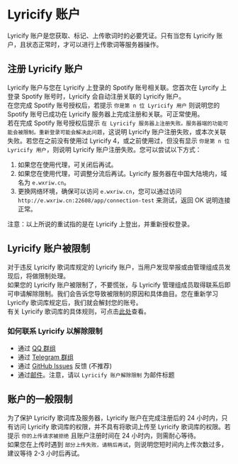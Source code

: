 # Lyricify 账户

Lyricify 账户是您获取、标记、上传歌词时的必要凭证。只有当您有 Lyricify 账户，且状态正常时，才可以进行上传歌词等服务器操作。

## 注册 Lyricify 账户
Lyricify 账户与您在 Lyricify 上登录的 Spotify 账号相关联。您首次在 Lyrcify 上登录 Spotify 账号时，Lyricify 会自动注册关联的 Lyricify 账户。  
在您完成 Spotify 账号授权后，若提示 `你是第 n 位 Lyricify 用户` 则说明您的 Spotify 账号已成功在 Lyricify 服务器上完成注册和关联。可正常使用。  
若在完成 Spotify 账号授权后提示 `在 Lyricify 服务器上注册失败。服务器端的功能可能会被限制。重新登录可能会解决此问题`，这说明 Lyricify 账户注册失败，或本次关联失败。若您在之前没有使用过 Lyricify 4，或之前使用过，但没有显示 `你是第 n 位 Lyricify 用户`，则说明 Lyricify 账户注册失败。您可以尝试以下方式：  
1. 如果您在使用代理，可关闭后再试。
2. 如果您在使用代理，可调整分流后再试。Lyricify 服务器在中国大陆境内，域名为 `e.wxriw.cn`。
3. 更换网络环境，确保可以访问 `e.wxriw.cn`，您可以通过访问 `http://e.wxriw.cn:22608/app/connection-test` 来测试，返回 OK 说明连接正常。

注意：以上所说的重试指的是在 Lyricify 上登出，并重新授权登录。

## Lyricify 账户被限制
对于违反 Lyricify 歌词库规定的 Lyricify 账户，当用户发现举报或由管理组成员发现后，将做限制处理。  
如果您的 Lyricify 账户被限制了，不要慌张，与 Lyricify 管理组成员取得联系后即可申请解除限制。我们会告诉您导致被限制的原因和具体曲目。您在重新学习 Lyricify 歌词库规定后，我们就会解封您的账号。  
有关 Lyricify 歌词库的具体规则，可点击[此处](https://github.com/WXRIW/Lyricify-App/blob/main/docs/Lyricify%204/README.md#lyricify-%E6%AD%8C%E8%AF%8D%E5%BA%93)查看。

### 如何联系 Lyricify 以解除限制
- 通过 [QQ 群组](https://jq.qq.com/?_wv=1027&k=hZG8VRV4)
- 通过 [Telegram 群组](https://t.me/lyricify)
- 通过 [GitHub Issues](https://github.com/WXRIW/Lyricify-App/issues) 反馈 (不推荐)
- 通过[邮件](mailto:wxriw@foxmail.com)。注意，请以 `Lyricify 账户解除限制` 为邮件标题

## 账户的一般限制
为了保护 Lyricify 歌词库及服务器，Lyricify 账户在完成注册后的 24 小时内，只有访问 Lyricify 歌词库的权限，并不具有将歌词上传至 Lyricify 歌词库的权限。若提示 `你的上传请求被拒绝` 且账户注册时间在 24 小时内，则需耐心等待。  
如果您在上传时遇到 `部分上传失败，请稍后再试`，则说明您短时间内上传次数过多，建议等待 2-3 小时后再试。